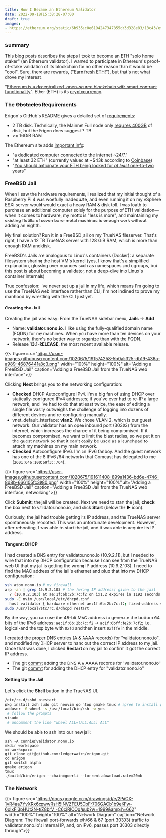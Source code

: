 ```yaml
---
title: How I Became an Ethereum Validator
date: 2022-09-18T15:38:28-07:00
draft: true
images:
- https://ethereum.org/static/6b935ac0e6194247347855dc3d328e83/13c43/eth-diamond-black.png
---
```


### Summary

<!--
{{< figure src="https://ethereum.org/static/6b935ac0e6194247347855dc3d328e83/13c43/eth-diamond-black.png" width="50%" height="50%" alt="Ethereum logo" >}}
-->

This blog posts describes the steps I took to become an ETH "solo home staker"
(an Ethereum validator). I wanted to participate in Ethereum's proof-of-stake
validation of its blockchain for no other reason than it would be "cool". Sure,
there are rewards, ("[Earn fresh ETH!](https://ethereum.org/en/staking/solo/)"),
but that's not what drove my interest.

"[Ethereum is a decentralized, open-source blockchain with smart contract
functionality](https://en.wikipedia.org/wiki/Ethereum)". Ether (ETH) is its
[cryptocurrency](https://www.coinbase.com/price/ethereum).

### The <s>Obstacles</s> Requirements

Erigon's GitHub's README gives a detailed set of
[requirements](https://github.com/ledgerwatch/erigon/#system-requirements):

- 2 TB disk. Technically, the Mainnet Full node only [requires
  400GB](https://github.com/ledgerwatch/erigon/#system-requirements) of disk,
  but the Erigon docs suggest 2 TB.
- &gt;= 16GiB RAM

The Ethereum site adds [important info](https://ethereum.org/en/staking/):

- "a dedicated computer connected to the internet ~24/7."
- "at least 32 ETH" (currently valued at ~$43k according to
  [Coinbase](https://www.coinbase.com/price/ethereum))
- "[You should anticipate your ETH being locked for _at least_ one-to-two
  years](https://ethereum.org/en/staking/solo/)"

### FreeBSD Jail

When I saw the hardware requirements, I realized that my initial thought of a
Raspberry Pi 4 was woefully inadequate, and even running it on my vSphere ESXi
server would would exact a heavy RAM & disk toll. I was loath to purchase an
additional computer solely for the purpose of ETH validation—when it comes to
hardware, my motto is "less is more", and maintaining my existing flotilla of seven
bare-metal machines is enough work without adding an eighth.

My final solution? Run it in a FreeBSD jail on my TrueNAS fileserver. That's
right, I have a 12 TB TrueNAS server with 128 GiB RAM, which is more than enough
RAM and disk.

FreeBSD's Jails are analogous to Linux's containers (Docker): a separate
filesystem sharing the host VM's kernel (yes, I know that's a simplified
explanation, glossing over nuances such as namespaces and cgroups, but this post
is about becoming a validator, not a deep-dive into Linux's container internals)

True confession: I've never set up a jail in my life, which means I'm going to
use the TrueNAS web interface rather than CLI; I'm not inclined to prove my
manhood by wrestling with the CLI just yet.

#### Creating the Jail

Creating the jail was easy: From the TrueNAS sidebar menu, **Jails** → **Add**

- Name: **validator.nono.io**. I like using the fully-qualified domain name
  (FQDN) for my machines. When you have more than ten devices on your network,
  there's no better way to organize than with the FQDN.
- Release **13.1-RELEASE**, the most recent available release.

{{< figure src="https://user-images.githubusercontent.com/1020675/191574258-5b0ab325-db19-436a-a989-46876441a8c3.png" width="100%" height="100%" alt="Adding a FreeBSD Jail" caption="Adding a FreeBSD Jail from the TrueNAS web interface">}}

Clicking **Next** brings you to the networking configuration:

- **Checked** DHCP Autoconfigure IPv4. I'm a big fan of using DHCP over
  statically-configured IPv4 addresses; if you've ever had to re-IP a large
  network, and I've had to do that at least twice, the ease of editing a single
  file vastly outweighs the challenge of logging into dozens of different
  devices and re-configuring manually.
- vnet_default_interface: **vlan2**. We chose VLAN 2, which is our guest
  network. Our validator has an open inbound port (30303) from the internet,
  which increases the chance of it being compromised. If it becomes
  compromised, we want to limit the blast radius, so we put it on the guest
  network so that it can't easily be used as a launchpad to attach my machines
  on my main network.
- **Checked** Autoconfigure IPv6. I'm an IPv6 fanboy. And the guest network has
  one of the 8 IPv6 /64 networks that Comcast has delegated to me
  (`2601:646:100:69f3::/64`).

{{< figure src="https://user-images.githubusercontent.com/1020675/191611408-899a1436-bd6e-4746-8d8b-666105fc3980.png" width="100%" height="100%" alt="Adding a FreeBSD Jail" caption="Adding a FreeBSD Jail from the TrueNAS web interface, networking">}}

Click **Submit**; the jail will be created. Next we need to start the jail;
**check** the box next to validator.nono.io, and click **Start** (below the ▶
icon).

Curiously, the jail had trouble getting its IP address, and the TrueNAS server
spontaneously rebooted. This was an unfortunate development. However, after
rebooting, I was able to start the jail, and it was able to acquire its IP
address.

#### Tangent: DHCP

I had created a DNS entry for validator.nono.io (10.9.2.11), but I needed to
wire that into my DHCP configuration because I can see from the TrueNAS web UI
that my jail is getting the wrong IP address (10.9.2.103). I need to find the
MAC address of the jail's ethernet and plug that into my DHCP configuration:

```bash
ssh atom.nono.io # my firewall
arp -an | grep 10.9.2.103 # the [wrong IP address] given to the jail
  ? (10.9.2.103) at ae:1f:6b:2b:7c:f2 on ix1.2 expires in 1192 seconds [vlan]
sudo -E nvim /usr/local/etc/dhcpd.conf
  host validator { hardware ethernet ae:1f:6b:2b:7c:f2; fixed-address validator.nono.io;}
sudo /usr/local/etc/rc.d/dhcpd restart
```

By the way, you can use the 48-bit MAC address to generate the bottom 64 bits of
the IPv6 address: `ae:1f:6b:2b:7c:f2` → `ac1f:6bff:fe2b:7cf2`; i.e. logical-and
the top byte with `0xfd` and then insert `0xfffe` in the middle.

I created the proper DNS entries (A & AAAA records) for "validator.nono.io",
and modified my DHCP server to hand out the correct IP address to my jail.
Once that was done, I clicked **Restart** on my jail to confirm it got the
correct IP address.

- The git
  [commit](https://github.com/cunnie/shay.nono.io-usr-local-etc/commit/0b430dfd1ead547a96b423472e3e10a450ba6bb0)
  adding the DNS A & AAAA records for "validator.nono.io"
- The git [commit](https://github.com/cunnie/freebsd-firewall/commit/bd3866d714fe47eb3d23e1a4647f23ca1a8a7694) for adding the DHCP entry for "validator.nono.io"

#### Setting Up the Jail

Let's click the **Shell** button in the TrueNAS UI.

```bash
/etc/rc.d/sshd onestart
pkg install zsh sudo git neovim go htop gmake tmux # agree to install pkg management
adduser -G wheel -s /usr/local/bin/zsh -w yes
 # follow the prompts
visudo
 # uncomment the line "wheel ALL=(ALL:ALL) ALL"
```

We should be able to ssh into our new jail:

```
ssh -A cunnie@validator.nono.io
mkdir workspace
cd workspace
git clone git@github.com:ledgerwatch/erigon.git
cd erigon
git switch alpha
gmake erigon
tmux
./build/bin/erigon --chain=goerli --torrent.download.rate=20mb
```

### The Network

{{< figure src="https://docs.google.com/drawings/d/e/2PACX-1vR4aa7YvXRx6cpwwRsH5INVZFEU5CbFr706GACb1b9eKFw-6oIxFi3pHUt2N-trZ8brV_-C6cjRICOg/pub?w=1999&amp;h=662" width="100%" height="100%" alt="Network Diagram" caption="Network Diagram: The firewall port-forwards eth/66 & 67 (port 30303) traffic to validator.nono.io's internal IP, and, on IPv6, passes port 30303 directly through">}}
